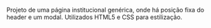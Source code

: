Projeto de uma página institucional genérica, onde há posição fixa do header e um modal.
Utilizados HTML5 e CSS para estilização.
